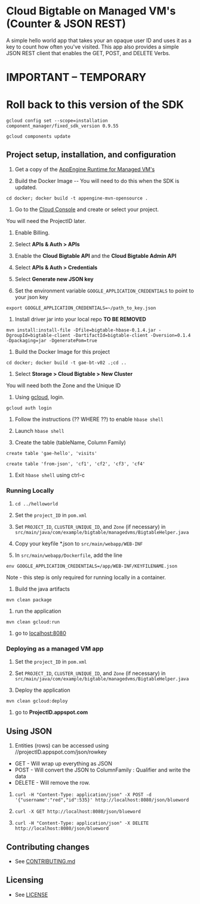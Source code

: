 # Cloud Bigtable on Managed VM's (Counter & JSON REST)

A simple hello world app that takes your an opaque user ID and uses it as a key to count how often you've
visited.  This app also provides a simple JSON REST client that enables the GET, POST, and DELETE Verbs.

# IMPORTANT – TEMPORARY
# Roll back to this version of the SDK
`gcloud config set --scope=installation component_manager/fixed_sdk_version 0.9.55`

`gcloud components update`

## Project setup, installation, and configuration

1. Get a copy of the [AppEngine Runtime for Managed VM's](https://github.com/GoogleCloudPlatform/appengine-java-vm-runtime/)

1. Build the Docker Image -- You will need to do this when the SDK is updated.

  `cd docker; docker build -t appengine-mvn-opensource .` 

1. Go to the [Cloud Console](https://cloud.google.com/console) and create or select your project.

 You will need the ProjectID later.

1. Enable Billing.

1. Select **APIs & Auth > APIs**  

1. Enable the **Cloud Bigtable API** and the **Cloud Bigtable Admin API**

1. Select **APIs & Auth > Credentials**

1. Select **Generate new JSON key**

1. Set the environment variable `GOOGLE_APPLICATION_CREDENTIALS` to point to your json key

 `export GOOGLE_APPLICATION_CREDENTIALS=~/path_to_key.json`

1. Install driver jar into your local repo **TO BE REMOVED**

 `mvn install:install-file -Dfile=bigtable-hbase-0.1.4.jar -DgroupId=bigtable-client -DartifactId=bigtable-client -Dversion=0.1.4 -Dpackaging=jar -DgeneratePom=true`

1. Build the Docker Image for this project

 `cd docker; docker build -t gae-bt-v02 .;cd ..`
 
1. Select **Storage > Cloud Bigtable > New Cluster**

  You will need both the Zone and the Unique ID
  
1. Using [gcloud](https://cloud.google.com/sdk/), login.

 `gcloud auth login`
 
1. Follow the instructions (?? WHERE ??) to enable `hbase shell`

1. Launch `hbase shell`

1. Create the table (tableName, Column Family)

 `create table 'gae-hello', 'visits'`
 
 `create table 'from-json', 'cf1', 'cf2', 'cf3', 'cf4'`
 
1. Exit `hbase shell` using ctrl-c


### Running Locally

1. `cd ../helloworld`

1. Set the `project_ID` in `pom.xml`

1. Set `PROJECT_ID`, `CLUSTER_UNIQUE_ID`, and `Zone` (if necessary) in `src/main/java/com/example/bigtable/managedvms/BigtableHelper.java`

1. Copy your keyfile *.json to `src/main/webapp/WEB-INF`

1. In `src/main/webapp/Dockerfile`, add the line 

 `env GOOGLE_APPLICATION_CREDENTIALS=/app/WEB-INF/KEYFILENAME.json`

 Note - this step is only required for running locally in a container.

1. Build the java artifacts
 
 `mvn clean package`

1. run the application

 `mvn clean gcloud:run`
 
1. go to [localhost:8080](localhost:8080)

### Deploying as a managed VM app

1. Set the `project_ID` in `pom.xml`

1. Set `PROJECT_ID`, `CLUSTER_UNIQUE_ID`, and `Zone` (if necessary) in `src/main/java/com/example/bigtable/managedvms/BigtableHelper.java`

1. Deploy the application

 `mvn clean gcloud:deploy`
 
1. go to **ProjectID.appspot.com**

## Using JSON

1. Entities (rows) can be accessed using //projectID.appspot.com/json/rowkey
  * GET - Will wrap up everything as JSON
  * POST - Will convert the JSON to ColumnFamily : Qualifier and write the data
  * DELETE - Will remove the row.

1. `curl -H "Content-Type: application/json" -X POST -d '{"username":"red","id":535}' http://localhost:8080/json/blueword`

1. `curl -X GET http://localhost:8080/json/blueword`

1. `curl -H "Content-Type: application/json" -X DELETE  http://localhost:8080/json/blueword`

## Contributing changes

* See [CONTRIBUTING.md](../../CONTRIBUTING.md)


## Licensing

* See [LICENSE](../../LICENSE)

